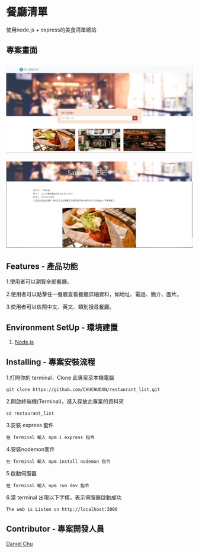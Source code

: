餐廳清單
====
使用node.js + express的美食清單網站

專案畫面
---
![image](https://github.com/CHUCHUDAN/restaurant_list/blob/main/public/img/homePage.png)
-------
![image](https://github.com/CHUCHUDAN/restaurant_list/blob/main/public/img/restaurantInfo.png)

Features - 產品功能
-----
1.使用者可以瀏覽全部餐廳。

2.使用者可以點擊任一餐廳查看餐廳詳細資料，如地址、電話、簡介、圖片。

3.使用者可以依照中文、英文、類別搜尋餐廳。

Environment SetUp - 環境建置
-----
1. [Node.js](https://nodejs.org/en/)

Installing - 專案安裝流程
----
1.打開你的 terminal，Clone 此專案至本機電腦

    git clone https://github.com/CHUCHUDAN/restaurant_list.git   
2.開啟終端機(Terminal)，進入存放此專案的資料夾

    cd restaurant_list
    
3.安裝 express 套件

    在 Terminal 輸入 npm i express 指令
4.安裝nodemon套件
    
    在 Terminal 輸入 npm install nodemon 指令
    
5.啟動伺服器
  
    在 Terminal 輸入 npm run dev 指令
    
6.當 terminal 出現以下字樣，表示伺服器啟動成功

    The web is Listen on http://localhost:3000
    
Contributor - 專案開發人員
-----
[Daniel Chu](https://github.com/CHUCHUDAN)
